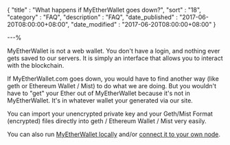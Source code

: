 {
"title"       : "What happens if MyEtherWallet goes down?",
"sort"        : "18",
"category"    : "FAQ",
"description" : "FAQ",
"date_published" : "2017-06-20T08:00:00+08:00",
"date_modified"  : "2017-06-20T08:00:00+08:00"
}

---%


MyEtherWallet is not a web wallet. You don't have a login, and nothing ever gets saved to our servers. It is simply an interface that allows you to interact with the blockchain.

If MyEtherWallet.com goes down, you would have to find another way (like geth or Ethereum Wallet / Mist) to do what we are doing. But you wouldn't have to "get" your Ether out of MyEtherWallet because it's not in MyEtherWallet. It's in whatever wallet your generated via our site.

You can import your unencrypted private key and your Geth/Mist Format (encrypted) files directly into geth / Ethereum Wallet / Mist very easily.

You can also run [MyEtherWallet locally](https://myetherwallet.github.io/knowledge-base/offline/running-myetherwallet-locally.html) and/or [connect it to your own node](https://myetherwallet.github.io/knowledge-base/networks/run-your-own-node-with-myetherwallet.html).
